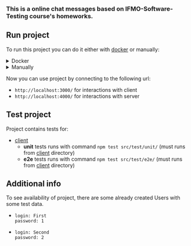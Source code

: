 ### This is a online chat messages based on IFMO-Software-Testing course's homeworks.

## Run project
To run this project you can do it either with [docker](https://www.docker.com/) or manually:

<details>
<summary>Docker</summary>

From [root](/):
* Execute ```docker-compose build``` (you have to do it only once)
* Execute ```docker-compose up``` for run the project after build

</details>

<details>
<summary>Manually</summary>

* Goto [sever](/server) and start nodeJs server by executing command ```npm start``` (execute ```npm install``` for the first run)
* Goto [client](/client) and start react js server by executing command ```npm start``` (execute ```npm install``` for the first run)

</details>

Now you can use project by connecting to the following url:
* ```http://localhost:3000/``` for interactions with client
* ```http://localhost:4000/``` for interactions with server

## Test project
Project contains tests for:
* [client](/client)
  * **unit** tests runs with command ```npm test src/test/unit/``` (must runs from [client](/client) directory)
  * **e2e** tests runs with command ```npm test src/test/e2e/``` (must runs from [client](/client) directory)

## Additional info
To see availability of project, there are some already created Users with some test data.
* ```
  login: First
  password: 1
  ```
* ```
  login: Second
  password: 2
  ```